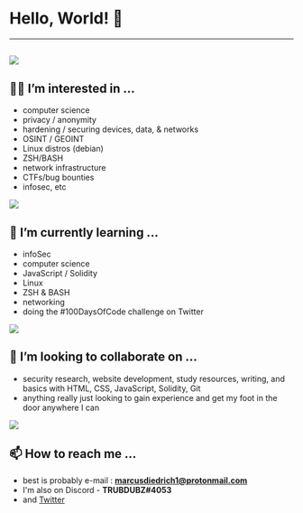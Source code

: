 # Hello, World! 👋

---------------------------------------------------------------------------------------------------------------------------------------------------------
<a href="https://github.com/anuraghazra/github-readme-stats"></a>
 <img align="center" src="https://github-readme-stats.vercel.app/api?username=TRUBDUBZ&show_icons=true&theme=ocean_dark"/>
---------------------------------------------------------------------------------------------------------------------------------------------------------

## 🧙‍♂️ I’m interested in ... 
- computer science
- privacy / anonymity  
- hardening / securing devices, data, & networks
- OSINT / GEOINT
- Linux distros (debian)
- ZSH/BASH 
- network infrastructure 
- CTFs/bug bounties
- infosec, etc

<a href="https://git.io/streak-stats"></a>
<img align="center" src="https://github-readme-streak-stats.herokuapp.com/?user=TRUBDUBZ&show_icons=true&theme=gotham"/>
 
## 🧠 I’m currently learning ...  
- infoSec
- computer science
- JavaScript / Solidity
- Linux
- ZSH & BASH
- networking
- doing the #100DaysOfCode challenge on Twitter
 
<a href="https://github.com/anuraghazra/github-readme-stats"></a>
<img align="center" src="https://github-readme-stats.vercel.app/api/top-langs/?username=TRUBDUBZ&show_icons=true&theme=aura"/>

## 🤝 I’m looking to collaborate on ...
- security research, website development, study resources, writing, and basics with HTML, CSS, JavaScript, Solidity, Git
- anything really just looking to gain experience and get my foot in the door anywhere I can

<a href="https://github.com/ryo-ma/github-profile-trophy"><a/>
<img align="center" src="https://github-profile-trophy.vercel.app/?username=TRUBDUBZ&show_icons=true&theme=synthwave&row=1&layout=compact"/>


## 📫 How to reach me ...
  
- best is probably e-mail : **marcusdiedrich1@protonmail.com** 
- I'm also on Discord - **TRUBDUBZ#4053**
- and [Twitter](https://twitter.com/marcusdiedrich1)



